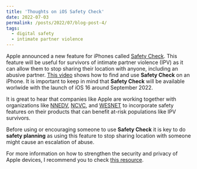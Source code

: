 ```yaml
---
title: 'Thoughts on iOS Safety Check'
date: 2022-07-03
permalink: /posts/2022/07/blog-post-4/
tags:
  - digital safety
  - intimate partner violence
---
```


Apple announced a new feature for iPhones called [Safety Check](https://www.youtube.com/watch?v=53s2qy3DCFI). This feature will be useful for survivors of intimate partner violence (IPV) as it can allow them to stop sharing their location with anyone, including an abusive partner. [This video](https://www.youtube.com/watch?v=OG4SGo0uVME) shows how to find and use **Safety Check** on an iPhone. It is important to keep in mind that **Safety Check** will be available worlwide with the launch of iOS 16 around September 2022.

It is great to hear that companies like Apple are working together with organizations like [NNEDV](https://nnedv.org/), [NCVC](https://victimsofcrime.org/), and [WESNET](https://wesnet.org.au/) to incorporate safety features on their products that can benefit at-risk populations like IPV survivors.

Before using or encouraging someone to use **Safety Check** it is key to do **safety planning** as using this feature to stop sharing location with someone might cause an escalation of abuse.

For more information on how to strengthen the security and privacy of Apple devices, I recommend you to check [this resource](https://support.apple.com/guide/personal-safety/welcome/web).
